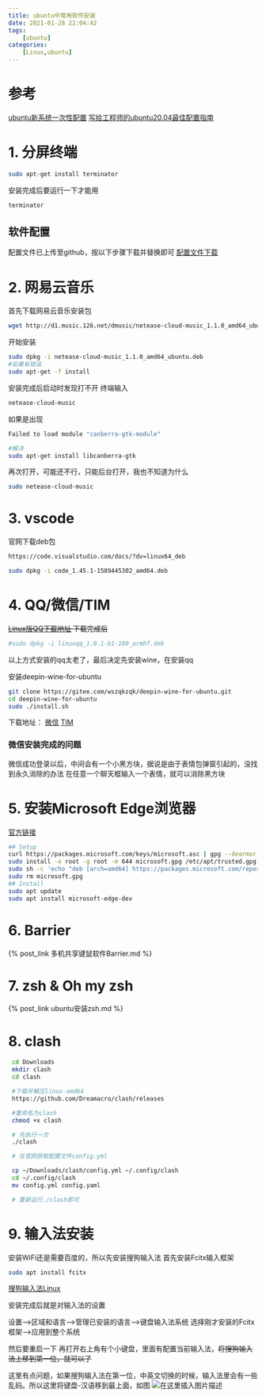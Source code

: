 ```yaml
---
title: ubuntu中常用软件安装
date: 2021-01-28 22:04:42
tags: 
    [ubuntu] 
categories: 
    [Linux,ubuntu]
---
```


# 参考
[ubuntu新系统一次性配置](https://blog.csdn.net/bornfree5511/article/details/106470875)
[写给工程师的ubuntu20.04最佳配置指南](https://juejin.im/post/5eb3a1556fb9a0434b73545c#heading-31)

# 1. 分屏终端

```bash
sudo apt-get install terminator
```
安装完成后要运行一下才能用

```bash
terminator
```

## 软件配置
配置文件已上传至github，按以下步骤下载并替换即可
[配置文件下载](https://github.com/xin-Dream/ubuntu_files)


# 2. 网易云音乐
首先下载网易云音乐安装包

```bash
wget http://d1.music.126.net/dmusic/netease-cloud-music_1.1.0_amd64_ubuntu.deb
```
开始安装

```bash
sudo dpkg -i netease-cloud-music_1.1.0_amd64_ubuntu.deb
#如果有错误
sudo apt-get -f install
```
安装完成后启动时发现打不开
终端输入

```bash
netease-cloud-music
```
如果是出现

```bash
Failed to load module "canberra-gtk-module"

#解决
sudo apt-get install libcanberra-gtk
```
再次打开，可能还不行，只能后台打开，我也不知道为什么

```bash
sudo netease-cloud-music 
```

# 3. vscode
官网下载deb包

```bash
https://code.visualstudio.com/docs/?dv=linux64_deb

sudo dpkg -i code_1.45.1-1589445302_amd64.deb
```

# 4. QQ/微信/TIM
~~[Linux版QQ下载地址](https://im.qq.com/linuxqq/download.html)
下载完成后~~ 
```bash
#sudo dpkg -i linuxqq_1.0.1-b1-100_armhf.deb
```
以上方式安装的qq太老了，最后决定先安装wine，在安装qq

安装deepin-wine-for-ubuntu
```bash
git clone https://gitee.com/wszqkzqk/deepin-wine-for-ubuntu.git
cd deepin-wine-for-ubuntu
sudo ./install.sh
```
下载地址：
[微信](https://mirrors.aliyun.com/deepin/pool/non-free/d/deepin.com.wechat/)
[TIM](https://packages.deepin.com/deepin/pool/non-free/d/deepin.com.qq.office/)

### 微信安装完成的问题
微信成功登录以后，中间会有一个小黑方块，据说是由于表情包弹窗引起的，没找到永久消除的办法
在任意一个聊天框输入一个表情，就可以消除黑方块

# 5. 安装Microsoft Edge浏览器

[官方链接](https://www.microsoftedgeinsider.com/zh-cn/download/?platform=linux)

```bash
## Setup
curl https://packages.microsoft.com/keys/microsoft.asc | gpg --dearmor > microsoft.gpg
sudo install -o root -g root -m 644 microsoft.gpg /etc/apt/trusted.gpg.d/
sudo sh -c 'echo "deb [arch=amd64] https://packages.microsoft.com/repos/edge stable main" > /etc/apt/sources.list.d/microsoft-edge-dev.list'
sudo rm microsoft.gpg
## Install
sudo apt update
sudo apt install microsoft-edge-dev
```

# 6. Barrier

{% post_link 多机共享键鼠软件Barrier.md %}

# 7. zsh & Oh my zsh

{% post_link ubuntu安装zsh.md %}

# 8. clash
```bash
 cd Downloads
 mkdir clash
 cd clash

 #下载并解压linux-amd64
 https://github.com/Dreamacro/clash/releases

 #重命名为clash
 chmod +x clash

 # 先执行一次
 ./clash 

 # 在官网获取配置文件config.yml

 cp ~/Downloads/clash/config.yml ~/.config/clash
 cd ~/.config/clash
 mv config.yml config.yaml

 # 重新运行./clash即可
```

# 9. 输入法安装
安装WiFi还是需要百度的，所以先安装搜狗输入法
首先安装Fcitx输入框架

```bash
sudo apt install fcitx

```

[搜狗输入法Linux](https://pinyin.sogou.com/linux/?r=pinyin)

安装完成后就是对输入法的设置

 设置-->区域和语言-->管理已安装的语言-->键盘输入法系统
 选择刚才安装的Fcitx框架-->应用到整个系统
 
 然后要重启一下
再打开右上角有个小键盘，里面有配置当前输入法，~~将搜狗输入法上移到第一位，就可以了~~ 

这里有点问题，如果搜狗输入法在第一位，中英文切换的时候，输入法里会有一些乱码。所以这里将键盘-汉语移到最上面，如图
![在这里插入图片描述](https://img-blog.csdnimg.cn/20200602130238639.png?x-oss-process=image/watermark,type_ZmFuZ3poZW5naGVpdGk,shadow_10,text_aHR0cHM6Ly9ibG9nLmNzZG4ubmV0L3FxXzQ1MTcyMTU2,size_16,color_FFFFFF,t_70)